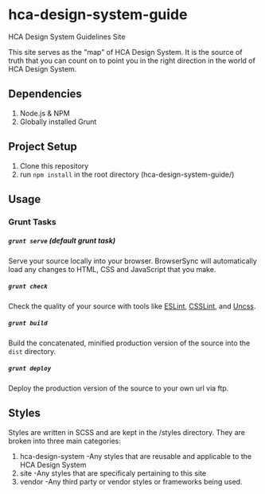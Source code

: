 # hca-design-system-guide
HCA Design System Guidelines Site

This site serves as the "map" of HCA Design System. It is the source of truth
that you can count on to point you in the right direction in the world of HCA Design System. 

## Dependencies
1. Node.js & NPM
3. Globally installed Grunt

## Project Setup

1. Clone this repository
2. run `npm install` in the root directory (hca-design-system-guide/)

## Usage

### Grunt Tasks

##### `grunt serve` (default grunt task)
Serve your source locally into your browser. BrowserSync will automatically load any changes to HTML, CSS and JavaScript that you make.

##### `grunt check`
Check the quality of your source with tools like [ESLint](http://eslint.org/), [CSSLint](http://csslint.net/), and [Uncss](http://giakki.github.io/uncss/).

##### `grunt build`
Build the concatenated, minified production version of the source into the `dist` directory.

##### `grunt deploy`
Deploy the production version of the source to your own url via ftp.


## Styles
Styles are written in SCSS and are kept in the /styles directory. 
They are broken into three main categories:
1. hca-design-system
  -Any styles that are reusable and applicable to the HCA Design System
2. site
  -Any styles that are specificaly pertaining to this site 
3. vendor
  -Any third party or vendor styles or frameworks being used. 

